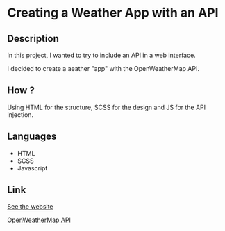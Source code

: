 # Creating a Weather App with an API

## Description

In this project, I wanted to try to include an API in a web interface.

I decided to create a aeather "app" with the OpenWeatherMap API.

## How ?

Using HTML for the structure, SCSS for the design and JS for the API injection.

## Languages

- HTML
- SCSS
- Javascript

## Link

[See the website](https://vvkdo98.github.io/meteo-app/)

[OpenWeatherMap API](https://openweathermap.org/api)
